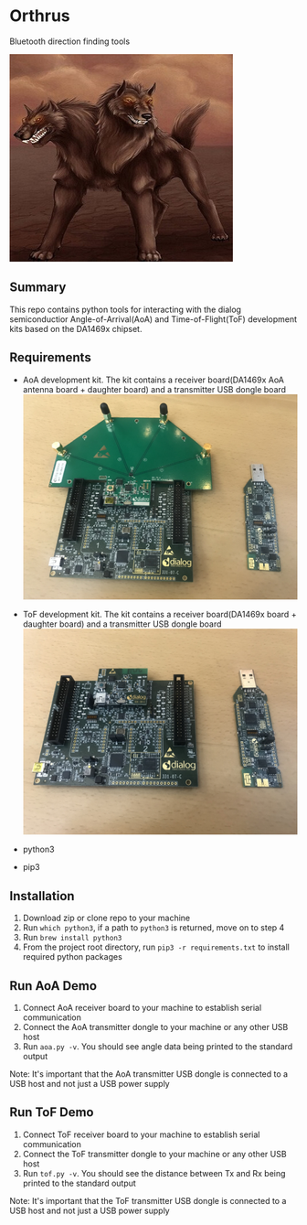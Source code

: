 # Orthrus
Bluetooth direction finding tools

![](img/orthrus.jpg)

## Summary
This repo contains python tools for interacting with the dialog semiconductior Angle-of-Arrival(AoA) and Time-of-Flight(ToF) development kits based on the DA1469x chipset.

## Requirements
- AoA development kit. The kit contains a receiver board(DA1469x AoA antenna board + daughter board) and a transmitter USB dongle board
![](img/aoa_demo_kit.jpg)

- ToF development kit. The kit contains a receiver board(DA1469x board + daughter board) and a transmitter USB dongle board
![](img/tof_demo_kit.jpg)

- python3
- pip3

## Installation
1. Download zip or clone repo to your machine
2. Run `which python3`, if a path to `python3` is returned, move on to step 4
3. Run `brew install python3`
4. From the project root directory, run `pip3 -r requirements.txt` to install required python packages

## Run AoA Demo
1. Connect AoA receiver board to your machine to establish serial communication
2. Connect the AoA transmitter dongle to your machine or any other USB host
3. Run `aoa.py -v`. You should see angle data being printed to the standard output

Note: It's important that the AoA transmitter USB dongle is connected to a USB host and not just a USB power supply

## Run ToF Demo
1. Connect ToF receiver board to your machine to establish serial communication
2. Connect the ToF transmitter dongle to your machine or any other USB host
3. Run `tof.py -v`. You should see the distance between Tx and Rx being printed to the standard output

Note: It's important that the ToF transmitter USB dongle is connected to a USB host and not just a USB power supply


